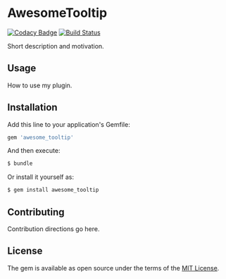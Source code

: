 # AwesomeTooltip
[![Codacy Badge](https://api.codacy.com/project/badge/Grade/9834e1a71378405ca922f38a439e460d)](https://app.codacy.com/manual/BogdanBusko/awesome_tooltip?utm_source=github.com&utm_medium=referral&utm_content=BogdanBusko/awesome_tooltip&utm_campaign=Badge_Grade_Dashboard)
[![Build Status](https://travis-ci.com/BogdanBusko/awesome_tooltip.svg?branch=master)](https://travis-ci.com/BogdanBusko/awesome_tooltip)

Short description and motivation.

## Usage
How to use my plugin.

## Installation
Add this line to your application's Gemfile:

```ruby
gem 'awesome_tooltip'
```

And then execute:
```bash
$ bundle
```

Or install it yourself as:
```bash
$ gem install awesome_tooltip
```

## Contributing
Contribution directions go here.

## License
The gem is available as open source under the terms of the [MIT License](https://opensource.org/licenses/MIT).

